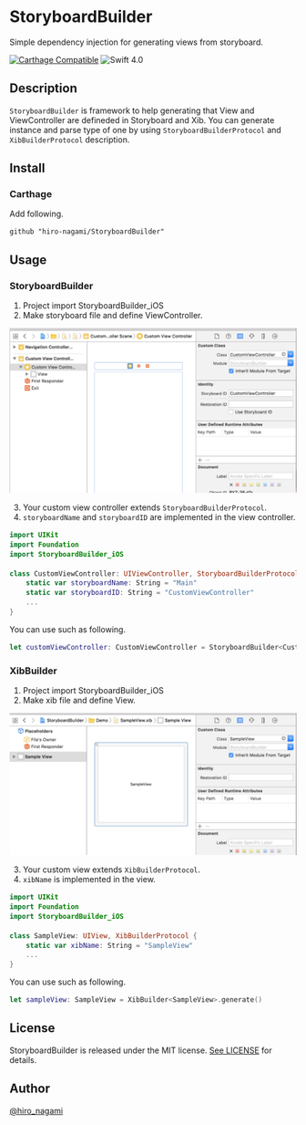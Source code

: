 
# StoryboardBuilder
Simple dependency injection for generating views from storyboard.

[![Carthage Compatible](https://img.shields.io/badge/Carthage-compatible-4BC51D.svg?style=flat)](https://github.com/Carthage/Carthage)
![Swift 4.0](https://img.shields.io/badge/Swift-4.0-orange.svg?style=flat)

## Description
`StoryboardBuilder` is framework to help generating that View and ViewController are defineded in Storyboard and Xib. You can generate instance and parse type of one by using `StoryboardBuilderProtocol` and `XibBuilderProtocol` description.

## Install
### Carthage
Add following.
```
github "hiro-nagami/StoryboardBuilder"
```

## Usage
### StoryboardBuilder

1. Project import StoryboardBuilder_iOS
2. Make storyboard file and define ViewController.

<img src=https://raw.githubusercontent.com/hiro-nagami/resource-repo/master/StoryboardBuilder/storyboard.png alt=storyboard width=600px />

3. Your custom view controller extends `StoryboardBuilderProtocol`.
4. `storyboardName` and `storyboardID` are implemented in the view controller.
```swift
import UIKit
import Foundation
import StoryboardBuilder_iOS

class CustomViewController: UIViewController, StoryboardBuilderProtocol {
    static var storyboardName: String = "Main"
    static var storyboardID: String = "CustomViewController"
    ...
}
```

You can use such as following.
```swift
let customViewController: CustomViewController = StoryboardBuilder<CustomViewController>.generate()
```

### XibBuilder

1. Project import StoryboardBuilder_iOS
2. Make xib file and define View.

<img src=https://raw.githubusercontent.com/hiro-nagami/resource-repo/master/StoryboardBuilder/xib.png alt=xib width=600px />

3. Your custom view extends `XibBuilderProtocol`.
4. `xibName` is implemented in the view.
```swift
import UIKit
import Foundation
import StoryboardBuilder_iOS

class SampleView: UIView, XibBuilderProtocol {
    static var xibName: String = "SampleView"
    ...
}
```

You can use such as following.
```swift
let sampleView: SampleView = XibBuilder<SampleView>.generate()
```

## License

StoryboardBuilder is released under the MIT license. [See LICENSE](https://github.com/hiro-nagami/StoryboardBuilder/blob/master/LICENSE) for details.

## Author
[@hiro_nagami](https://twitter.com/nagami_hiro)
